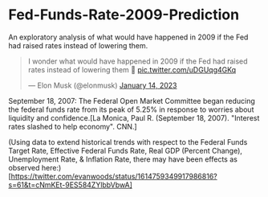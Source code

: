 # Fed-Funds-Rate-2009-Prediction
An exploratory analysis of what would have happened in 2009 if the Fed had raised rates instead of lowering them. 

<blockquote class="twitter-tweet"><p lang="en" dir="ltr">I wonder what would have happened in 2009 if the Fed had raised rates instead of lowering them 🤔 <a href="https://t.co/uDGUqg4GKq">pic.twitter.com/uDGUqg4GKq</a></p>&mdash; Elon Musk (@elonmusk) <a href="https://twitter.com/elonmusk/status/1614105828205760513?ref_src=twsrc%5Etfw">January 14, 2023</a></blockquote>


September 18, 2007: The Federal Open Market Committee began reducing the federal funds rate from its peak of 5.25% in response to worries about liquidity and confidence.[La Monica, Paul R. (September 18, 2007). "Interest rates slashed to help economy". CNN.]

(Using data to extend historical trends with respect to the Federal Funds Target Rate, Effective Federal Funds Rate, Real GDP (Percent Change), Unemployment Rate, & Inflation Rate, there may have been effects as observed here:)[https://twitter.com/evanwoods/status/1614759349917986816?s=61&t=cNmKEt-9ES584ZYlbbVbwA]

[](./2009_Federal_Funds_Rate.png)